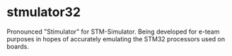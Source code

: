 # stmulator32
Pronounced "Stimulator" for STM-Simulator. Being developed for e-team purposes in hopes of accurately emulating the STM32 processors used on boards.
